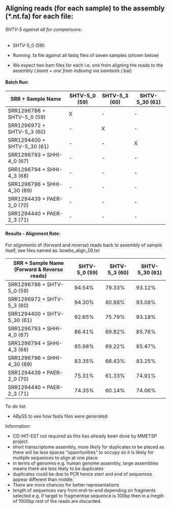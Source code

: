 ## Aligning reads (for each sample) to the assembly (*.nt.fa) for each file:

###### SHTV-5 against all for comparisons:

* SHTV-5_0 (59):

 * Running .fa file against all fastq files of seven samples (shown below)
 
 * We expect two bam files for each i.e. one from aligning the reads to the assembly (*.bam) + one from indexing via samtools (*.bai)

#### Batch Run:

| SRR + Sample Name          | SHTV-5_0 (59)      |  SHTV-5_3 (60) | SHTV-5_30 (61)	| 
|--------                    | -------------------|-----           |---	       	    | 
| SRR1296786 + SHTV-5_0 (59) |         X          |   -	           |  	-            | 
| SRR1296972 +  SHTV-5_3 (60)|         -          |   X	           |  	-            | 
| SRR1294400 + SHTV-5_30 (61)|         -         |   -	           |  	X            | 	       
| SRR1296793 + SHHI-4_0 (67)|         -          |   -	           |  	-            |        
| SRR1296794 + SHHI-4_3 (68)|         -          |   -	           |  	-            | 	       
| SRR1296796 + SHHI-4_30 (69)|        -          |   -	           |  	-            | 	       
| SRR1294439 + PAER-2_0 (70)|         -          |   -	           |  	-            |        
| SRR1294440 + PAER-2_3 (71)|         -          |   -	           |  	-            | 	     

#### Results - Alignment Rate:

For alignments of (forward and reverse) reads back to assembly of sample itself, see files named as: bowtie_align_59.txt

| SRR + Sample Name (Forward & Reverse reads)    | SHTV-5_0 (59)      |  SHTV-5_3 (60) | SHTV-5_30 (61)	| 
|--------                                        | -------------------|-------------   |-----------	    | 
| SRR1296786 + SHTV-5_0 (59)                     |         94.54%     |   79.33%       |  	93.12%       | 
| SRR1296972 +  SHTV-5_3 (60)                    |         94.30%     |   80.88%	      |  	93.08%       | 
| SRR1294400 + SHTV-5_30 (61)                    |      92.65%        |  75.79%        |  	93.18%       | 	       
| SRR1296793 + SHHI-4_0 (67)                     |    86.41%          |  69.82%        |  	85.76%       |        
| SRR1296794 + SHHI-4_3 (68)                     |    85.98%          |   69.22%       |  	85.47%       | 	       
| SRR1296796 + SHHI-4_30 (69)                    |   83.35%           |   66.43%       |  	83.25%       | 	       
| SRR1294439 + PAER-2_0 (70)                     |   75.31%           |   61.33%       |  	74.91%       |        
| SRR1294440 + PAER-2_3 (71)                     |    74.35%          |   60.14%       |  	74.06%       | 	    

To-do list:

- ABySS to see how fasta files were generated

Information:

- CD-HIT-EST not required as this has already been done by MMETSP project.
- short transcriptome assembly, more likely for duplicates to be placed as there will be less spaces "opportunities" to occupy so it is likely for multiple sequences to align at one place.
- in terms of genomes e.g. human genome assembly, large assemblies means there are less likely to be duplicates
- duplicates could be due to PCR hence start and end of sequences appear different than middle.
- There are more chances for better representations
- length of sequences vary from end-to-end depending on fragments selected e.g. if target to fragmentise sequence is 100bp then in a lnegth of 1000bp rest of the reads are discarded.
